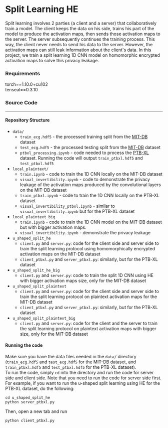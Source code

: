 # Split Learning HE
Split learning involves 2 parties (a client and a server) that collaboratively train a model. The client keeps the data on his side, trains his part of the model to produce the activation maps, then sends those activation maps to the server. The server subsequently continues the training process. This way, the client never needs to send his data to the server. However, the activation maps can still leak information about the client's data. In this project, we train a split learning 1D CNN model on homomorphic encrypted activation maps to solve this privacy leakage.

### Requirements
torch==1.10.0+cu102  
tenseal==0.3.10

### Source Code
---

#### Repository Structure

* `data/`  
    * `train_ecg.hdf5` - the processed training split from the [MIT-DB](https://physionet.org/content/mitdb/1.0.0/) dataset
    * `test_ecg.hdf5` - the processed testing split from the [MIT-DB](https://physionet.org/content/mitdb/1.0.0/) dataset
    * `ptbxl_processing.ipynb` - code needed to process the [PTB-XL](https://physionet.org/content/ptb-xl/1.0.1/) dataset. Running the code will output `train_ptbxl.hdf5` and `test_ptbxl.hdf5`
* `local_plaintext/`
    * `train.ipynb` - code to train the 1D CNN locally on the MIT-DB dataset
    * `visual_invertibility.ipynb` - code to demonstrate the privacy leakage of the activation maps produced by the convolutional layers on the MIT-DB dataset
    * `train_ptbxl.ipynb` - code to train the 1D CNN locally on the PTB-XL dataset
    * `visual_invertibility_ptbxl.ipynb` - similar to `visual_invertibility.ipynb` but for the PTB-XL dataset  
* `local_plaintext_big` 
    * `train.ipynb` - code to train the 1D CNN model on the MIT-DB dataset but with bigger activation maps. 
    * `visual_invertibility.ipynb` - demonstrate the privacy leakage
* `u_shaped_split_he`
    * `client.py` and `server.py`: code for the client side and server side to train the split learning protocol using homomorphically encrypted activation maps on the MIT-DB dataset
    * `client_ptbxl.py` and `server_ptbxl.py`: similarly, but for the PTB-XL dataset
* `u_shaped_split_he_big`
    * `client.py` and `server.py`: code to train the split 1D CNN using HE with bigger activation maps size, only for the MIT-DB dataset
* `u_shaped_split_plaintext`
    * `client.py` and `server.py`: code for the client side and server side to train the split learning protocol on plaintext activation maps for the MIT-DB dataset
    * `client_ptbxl.py` and `server_ptbxl.py`: similarly, but for the PTB-XL dataset
* `u_shaped_split_plaintext_big`
    * `client.py` and `server.py`: code for the client and the server to train the split learning protocol on plaintext activation maps with bigger size, only for the MIT-DB dataset

#### Running the code
Make sure you have the data files needed in the `data/` directory (`train_ecg.hdf5` and `test_ecg.hdf5` for the MIT-DB dataset, and `train_ptbxl.hdf5` and `test_ptbxl.hdf5` for the PTB-XL dataset).  
To run the code, simply `cd` into the directory and run the code for server side and client side. Note that you need to run the code for server side first. For example, if you want to run the u-shaped split learning using HE for the PTB-XL dataset, do the following:  
```
cd u_shaped_split_he
python server_ptbxl.py
```
Then, open a new tab and run 
```
python client_ptbxl.py
```
